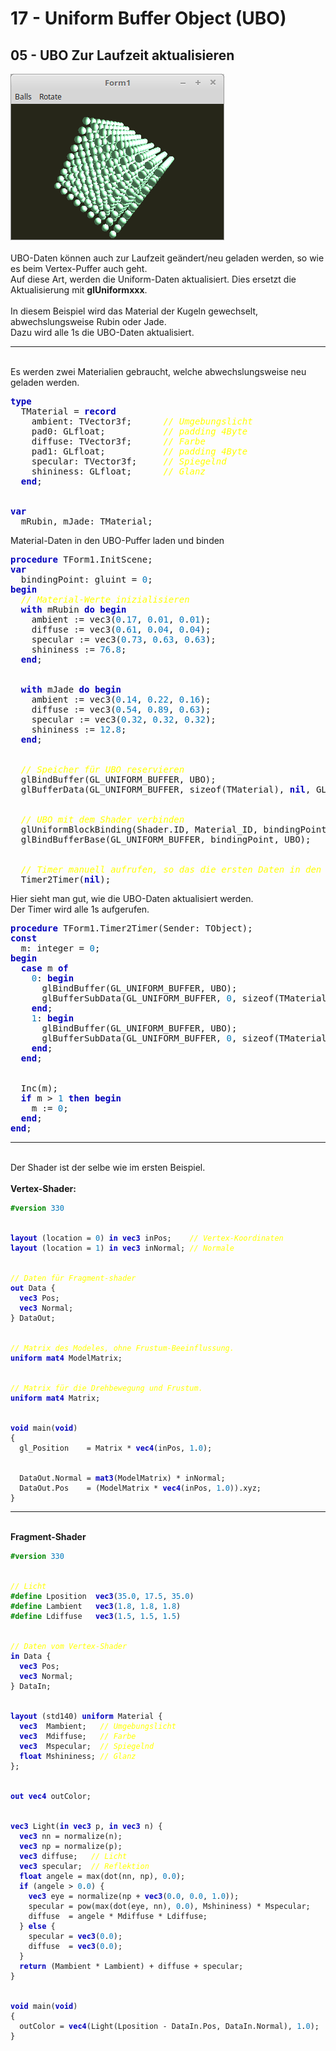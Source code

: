 <html>
    <b><h1>17 - Uniform Buffer Object (UBO)</h1></b>
    <b><h2>05 - UBO Zur Laufzeit aktualisieren</h2></b>
<img src="image.png" alt="Selfhtml"><br><br>
UBO-Daten können auch zur Laufzeit geändert/neu geladen werden, so wie es beim Vertex-Puffer auch geht.<br>
Auf diese Art, werden die Uniform-Daten aktualisiert. Dies ersetzt die Aktualisierung mit <b>glUniformxxx</b>.<br>
<br>
In diesem Beispiel wird das Material der Kugeln gewechselt, abwechslungsweise Rubin oder Jade.<br>
Dazu wird alle 1s die UBO-Daten aktualisiert.<br>
<hr><br>
Es werden zwei Materialien gebraucht, welche abwechslungsweise neu geladen werden.<br>
<pre><code=scal><b><font color="0000BB">type</font></b>
  TMaterial = <b><font color="0000BB">record</font></b>
    ambient: TVector3f;      <i><font color="#FFFF00">// Umgebungslicht</font></i>
    pad0: GLfloat;           <i><font color="#FFFF00">// padding 4Byte</font></i>
    diffuse: TVector3f;      <i><font color="#FFFF00">// Farbe</font></i>
    pad1: GLfloat;           <i><font color="#FFFF00">// padding 4Byte</font></i>
    specular: TVector3f;     <i><font color="#FFFF00">// Spiegelnd</font></i>
    shininess: GLfloat;      <i><font color="#FFFF00">// Glanz</font></i>
  <b><font color="0000BB">end</font></b>;
<br>
<b><font color="0000BB">var</font></b>
  mRubin, mJade: TMaterial;</code></pre>
Material-Daten in den UBO-Puffer laden und binden<br>
<pre><code=scal><b><font color="0000BB">procedure</font></b> TForm1.InitScene;
<b><font color="0000BB">var</font></b>
  bindingPoint: gluint = <font color="#0077BB">0</font>;
<b><font color="0000BB">begin</font></b>
  <i><font color="#FFFF00">// Material-Werte inizialisieren</font></i>
  <b><font color="0000BB">with</font></b> mRubin <b><font color="0000BB">do</font></b> <b><font color="0000BB">begin</font></b>
    ambient := vec3(<font color="#0077BB">0</font>.<font color="#0077BB">17</font>, <font color="#0077BB">0</font>.<font color="#0077BB">01</font>, <font color="#0077BB">0</font>.<font color="#0077BB">01</font>);
    diffuse := vec3(<font color="#0077BB">0</font>.<font color="#0077BB">61</font>, <font color="#0077BB">0</font>.<font color="#0077BB">04</font>, <font color="#0077BB">0</font>.<font color="#0077BB">04</font>);
    specular := vec3(<font color="#0077BB">0</font>.<font color="#0077BB">73</font>, <font color="#0077BB">0</font>.<font color="#0077BB">63</font>, <font color="#0077BB">0</font>.<font color="#0077BB">63</font>);
    shininess := <font color="#0077BB">76</font>.<font color="#0077BB">8</font>;
  <b><font color="0000BB">end</font></b>;
<br>
  <b><font color="0000BB">with</font></b> mJade <b><font color="0000BB">do</font></b> <b><font color="0000BB">begin</font></b>
    ambient := vec3(<font color="#0077BB">0</font>.<font color="#0077BB">14</font>, <font color="#0077BB">0</font>.<font color="#0077BB">22</font>, <font color="#0077BB">0</font>.<font color="#0077BB">16</font>);
    diffuse := vec3(<font color="#0077BB">0</font>.<font color="#0077BB">54</font>, <font color="#0077BB">0</font>.<font color="#0077BB">89</font>, <font color="#0077BB">0</font>.<font color="#0077BB">63</font>);
    specular := vec3(<font color="#0077BB">0</font>.<font color="#0077BB">32</font>, <font color="#0077BB">0</font>.<font color="#0077BB">32</font>, <font color="#0077BB">0</font>.<font color="#0077BB">32</font>);
    shininess := <font color="#0077BB">12</font>.<font color="#0077BB">8</font>;
  <b><font color="0000BB">end</font></b>;
<br>
  <i><font color="#FFFF00">// Speicher für UBO reservieren</font></i>
  glBindBuffer(GL_UNIFORM_BUFFER, UBO);
  glBufferData(GL_UNIFORM_BUFFER, sizeof(TMaterial), <b><font color="0000BB">nil</font></b>, GL_DYNAMIC_DRAW);
<br>
  <i><font color="#FFFF00">// UBO mit dem Shader verbinden</font></i>
  glUniformBlockBinding(Shader.ID, Material_ID, bindingPoint);
  glBindBufferBase(GL_UNIFORM_BUFFER, bindingPoint, UBO);
<br>
  <i><font color="#FFFF00">// Timer manuell aufrufen, so das die ersten Daten in den UBO-kopiert werden.</font></i>
  Timer2Timer(<b><font color="0000BB">nil</font></b>);</code></pre>
Hier sieht man gut, wie die UBO-Daten aktualisiert werden.<br>
Der Timer wird alle 1s aufgerufen.<br>
<pre><code=scal><b><font color="0000BB">procedure</font></b> TForm1.Timer2Timer(Sender: TObject);
<b><font color="0000BB">const</font></b>
  m: integer = <font color="#0077BB">0</font>;
<b><font color="0000BB">begin</font></b>
  <b><font color="0000BB">case</font></b> m <b><font color="0000BB">of</font></b>
    <font color="#0077BB">0</font>: <b><font color="0000BB">begin</font></b>
      glBindBuffer(GL_UNIFORM_BUFFER, UBO);
      glBufferSubData(GL_UNIFORM_BUFFER, <font color="#0077BB">0</font>, sizeof(TMaterial), @mRubin);
    <b><font color="0000BB">end</font></b>;
    <font color="#0077BB">1</font>: <b><font color="0000BB">begin</font></b>
      glBindBuffer(GL_UNIFORM_BUFFER, UBO);
      glBufferSubData(GL_UNIFORM_BUFFER, <font color="#0077BB">0</font>, sizeof(TMaterial), @mJade);
    <b><font color="0000BB">end</font></b>;
  <b><font color="0000BB">end</font></b>;
<br>
  Inc(m);
  <b><font color="0000BB">if</font></b> m &gt; <font color="#0077BB">1</font> <b><font color="0000BB">then</font></b> <b><font color="0000BB">begin</font></b>
    m := <font color="#0077BB">0</font>;
  <b><font color="0000BB">end</font></b>;
<b><font color="0000BB">end</font></b>;</code></pre>
<hr><br>
Der Shader ist der selbe wie im ersten Beispiel.<br>
<br>
<b>Vertex-Shader:</b><br>
<pre><code><b><font color="#008800">#version</font></b> <font color="#0077BB">330</font>
<br>
<b><font color="0000BB">layout</font></b> (location = <font color="#0077BB">0</font>) <b><font color="0000BB">in</font></b> <b><font color="0000BB">vec3</font></b> inPos;    <i><font color="#FFFF00">// Vertex-Koordinaten</font></i>
<b><font color="0000BB">layout</font></b> (location = <font color="#0077BB">1</font>) <b><font color="0000BB">in</font></b> <b><font color="0000BB">vec3</font></b> inNormal; <i><font color="#FFFF00">// Normale</font></i>
<br>
<i><font color="#FFFF00">// Daten für Fragment-shader</font></i>
<b><font color="0000BB">out</font></b> Data {
  <b><font color="0000BB">vec3</font></b> Pos;
  <b><font color="0000BB">vec3</font></b> Normal;
} DataOut;
<br>
<i><font color="#FFFF00">// Matrix des Modeles, ohne Frustum-Beeinflussung.</font></i>
<b><font color="0000BB">uniform</font></b> <b><font color="0000BB">mat4</font></b> ModelMatrix;
<br>
<i><font color="#FFFF00">// Matrix für die Drehbewegung und Frustum.</font></i>
<b><font color="0000BB">uniform</font></b> <b><font color="0000BB">mat4</font></b> Matrix;
<br>
<b><font color="0000BB">void</font></b> main(<b><font color="0000BB">void</font></b>)
{
  gl_Position    = Matrix * <b><font color="0000BB">vec4</font></b>(inPos, <font color="#0077BB">1</font>.<font color="#0077BB">0</font>);
<br>
  DataOut.Normal = <b><font color="0000BB">mat3</font></b>(ModelMatrix) * inNormal;
  DataOut.Pos    = (ModelMatrix * <b><font color="0000BB">vec4</font></b>(inPos, <font color="#0077BB">1</font>.<font color="#0077BB">0</font>)).xyz;
}
</code></pre>
<hr><br>
<b>Fragment-Shader</b><br>
<pre><code><b><font color="#008800">#version</font></b> <font color="#0077BB">330</font>
<br>
<i><font color="#FFFF00">// Licht</font></i>
<b><font color="#008800">#define</font></b> Lposition  <b><font color="0000BB">vec3</font></b>(<font color="#0077BB">35</font>.<font color="#0077BB">0</font>, <font color="#0077BB">17</font>.<font color="#0077BB">5</font>, <font color="#0077BB">35</font>.<font color="#0077BB">0</font>)
<b><font color="#008800">#define</font></b> Lambient   <b><font color="0000BB">vec3</font></b>(<font color="#0077BB">1</font>.<font color="#0077BB">8</font>, <font color="#0077BB">1</font>.<font color="#0077BB">8</font>, <font color="#0077BB">1</font>.<font color="#0077BB">8</font>)
<b><font color="#008800">#define</font></b> Ldiffuse   <b><font color="0000BB">vec3</font></b>(<font color="#0077BB">1</font>.<font color="#0077BB">5</font>, <font color="#0077BB">1</font>.<font color="#0077BB">5</font>, <font color="#0077BB">1</font>.<font color="#0077BB">5</font>)
<br>
<i><font color="#FFFF00">// Daten vom Vertex-Shader</font></i>
<b><font color="0000BB">in</font></b> Data {
  <b><font color="0000BB">vec3</font></b> Pos;
  <b><font color="0000BB">vec3</font></b> Normal;
} DataIn;
<br>
<b><font color="0000BB">layout</font></b> (std140) <b><font color="0000BB">uniform</font></b> Material {
  <b><font color="0000BB">vec3</font></b>  Mambient;   <i><font color="#FFFF00">// Umgebungslicht</font></i>
  <b><font color="0000BB">vec3</font></b>  Mdiffuse;   <i><font color="#FFFF00">// Farbe</font></i>
  <b><font color="0000BB">vec3</font></b>  Mspecular;  <i><font color="#FFFF00">// Spiegelnd</font></i>
  <b><font color="0000BB">float</font></b> Mshininess; <i><font color="#FFFF00">// Glanz</font></i>
};
<br>
<b><font color="0000BB">out</font></b> <b><font color="0000BB">vec4</font></b> outColor;
<br>
<b><font color="0000BB">vec3</font></b> Light(<b><font color="0000BB">in</font></b> <b><font color="0000BB">vec3</font></b> p, <b><font color="0000BB">in</font></b> <b><font color="0000BB">vec3</font></b> n) {
  <b><font color="0000BB">vec3</font></b> nn = normalize(n);
  <b><font color="0000BB">vec3</font></b> np = normalize(p);
  <b><font color="0000BB">vec3</font></b> diffuse;   <i><font color="#FFFF00">// Licht</font></i>
  <b><font color="0000BB">vec3</font></b> specular;  <i><font color="#FFFF00">// Reflektion</font></i>
  <b><font color="0000BB">float</font></b> angele = max(dot(nn, np), <font color="#0077BB">0</font>.<font color="#0077BB">0</font>);
  <b><font color="0000BB">if</font></b> (angele &gt; <font color="#0077BB">0</font>.<font color="#0077BB">0</font>) {
    <b><font color="0000BB">vec3</font></b> eye = normalize(np + <b><font color="0000BB">vec3</font></b>(<font color="#0077BB">0</font>.<font color="#0077BB">0</font>, <font color="#0077BB">0</font>.<font color="#0077BB">0</font>, <font color="#0077BB">1</font>.<font color="#0077BB">0</font>));
    specular = pow(max(dot(eye, nn), <font color="#0077BB">0</font>.<font color="#0077BB">0</font>), Mshininess) * Mspecular;
    diffuse  = angele * Mdiffuse * Ldiffuse;
  } <b><font color="0000BB">else</font></b> {
    specular = <b><font color="0000BB">vec3</font></b>(<font color="#0077BB">0</font>.<font color="#0077BB">0</font>);
    diffuse  = <b><font color="0000BB">vec3</font></b>(<font color="#0077BB">0</font>.<font color="#0077BB">0</font>);
  }
  <b><font color="0000BB">return</font></b> (Mambient * Lambient) + diffuse + specular;
}
<br>
<b><font color="0000BB">void</font></b> main(<b><font color="0000BB">void</font></b>)
{
  outColor = <b><font color="0000BB">vec4</font></b>(Light(Lposition - DataIn.Pos, DataIn.Normal), <font color="#0077BB">1</font>.<font color="#0077BB">0</font>);
}
<br>
</code></pre>
<br>
</html>
